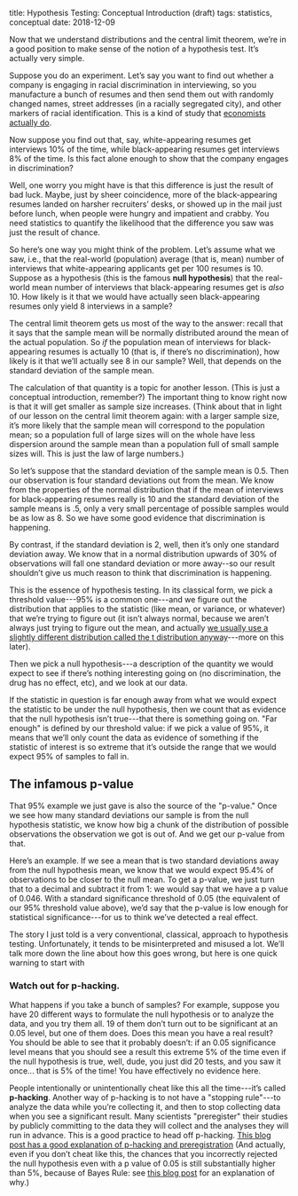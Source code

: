 title: Hypothesis Testing: Conceptual Introduction (draft)
tags: statistics, conceptual
date: 2018-12-09

Now that we understand distributions and the central limit theorem, we’re in a good position to make sense of the notion of a hypothesis test. It’s actually very simple. 

Suppose you do an experiment. Let’s say you want to find out whether a company is engaging in racial discrimination in interviewing, so you manufacture a bunch of resumes and then send them out with randomly changed names, street addresses (in a racially segregated city), and other markers of racial identification. This is a kind of study that [economists actually do](https://www.aeaweb.org/articles?id=10.1257/0002828042002561). 

Now suppose you find out that, say, white-appearing resumes get interviews 10% of the time, while black-appearing resumes get interviews 8% of the time.  Is this fact alone enough to show that the company engages in discrimination? 

Well, one worry you might have is that this difference is just the result of bad luck.  Maybe, just by sheer coincidence, more of the black-appearing resumes landed on harsher recruiters’ desks, or showed up in the mail just before lunch, when people were hungry and impatient and crabby. You need statistics to quantify the likelihood that the difference you saw was just the result of chance. 

So here’s one way you might think of the problem. Let’s assume what we saw, i.e., that the real-world (population) average (that is, mean) number of interviews that white-appearing applicants get per 100 resumes is 10. Suppose as a hypothesis (this is the famous **null hypothesis**) that the real-world mean number of interviews that black-appearing resumes get is *also* 10.  How likely is it that we would have actually seen black-appearing resumes only yield 8 interviews in a sample?

The central limit theorem gets us most of the way to the answer: recall that it says that the sample mean will be normally distributed around the mean of the actual population. So *if* the population mean of interviews for black-appearing resumes is actually 10 (that is, if there’s no discrimination), how likely is it that we’ll actually see 8 in our sample?  Well, that depends on the standard deviation of the sample mean. 

The calculation of that quantity is a topic for another lesson. (This is just a conceptual introduction, remember?) The important thing to know right now is that it will get smaller as sample size increases. (Think about that in light of our lesson on the central limit theorem again: with a larger sample size, it’s more likely that the sample mean will correspond to the population mean; so a population full of large sizes will on the whole have less dispersion around the sample mean than a population full of small sample sizes will. This is just the law of large numbers.) 

So let’s suppose that the standard deviation of the sample mean is 0.5.  Then our observation is four standard deviations out from the mean. We know from the properties of the normal distribution that if the mean of interviews for black-appearing resumes really is 10 and the standard deviation of the sample means is .5, only a very small percentage of possible samples would be as low as 8. So we have some good evidence that discrimination is happening. 

By contrast, if the standard deviation is 2, well, then it’s only one standard deviation away. We know that in a normal distribution upwards of 30% of observations will fall one standard deviation or more away--so our result shouldn’t give us much reason to think that discrimination is happening.

This is the essence of hypothesis testing. In its classical form, we pick a threshold value---95% is a common one---and we figure out the distribution that applies to the statistic (like mean, or variance, or whatever) that we’re trying to figure out (it isn’t always normal, because we aren’t always just trying to figure out the mean, and actually [we usually use a slightly different distribution called the t distribution anyway](https://stats.stackexchange.com/questions/85804/choosing-between-z-test-and-t-test)---more on this later). 

Then we pick a null hypothesis---a description of the quantity we would expect to see if there’s nothing interesting going on (no discrimination, the drug has no effect, etc), and we look at our data. 

If the statistic in question is far enough away from what we would expect the statistic to be under the null hypothesis, then we count that as evidence that the null hypothesis isn’t true---that there is something going on. "Far enough" is defined by our threshold value: if we pick a value of 95%, it means that we’ll only count the data as evidence of something if the statistic of interest is so extreme that it’s outside the range that we would expect 95% of samples to fall in. 

## The infamous p-value

That 95% example we just gave is also the source of the "p-value." Once we see how many standard deviations our sample is from the null hypothesis statistic, we know how big a chunk of the distribution of possible observations the observation we got is out of. And we get our p-value from that. 

Here’s an example. If we see a mean that is two standard deviations away from the null hypothesis mean, we know that we would expect 95.4% of observations to be closer to the null mean. To get a p-value, we just turn that to a decimal and subtract it from 1: we would say that we have a p value of 0.046.  With a standard significance threshold of 0.05 (the equivalent of our 95% threshold value above), we’d say that the p-value is low enough for statistical significance---for us to think we’ve detected a real effect. 

The story I just told is a very conventional, classical, approach to hypothesis testing. Unfortunately, it tends to be misinterpreted and misused a lot. We’ll talk more down the line about how this goes wrong, but here is one quick warning to start with

### Watch out for p-hacking.

What happens if you take a bunch of samples? For example, suppose you have 20 different ways to formulate the null hypothesis or to analyze the data, and you try them all. 19 of them don’t turn out to be significant at an 0.05 level, but one of them does. Does this mean you have a real result?  You should be able to see that it probably doesn’t: if an 0.05 significance level means that you should see a result this extreme 5% of the time even if the null hypothesis is true, well, dude, you just did 20 tests, and you saw it once... that is 5% of the time! You have effectively no evidence here. 

People intentionally or unintentionally cheat like this all the time---it’s called **p-hacking**.  Another way of p-hacking is to not have a "stopping rule"---to analyze the data while you’re collecting it, and then to stop collecting data when you see a significant result. Many scientists "preregister" their studies by publicly committing to the data they will collect and the analyses they will run in advance. This is a good practice to head off p-hacking. [This blog post has a good explanation of p-hacking and preregistration](https://www.methodspace.com/primer-p-hacking/) (And actually, even if you don’t cheat like this, the chances that you incorrectly rejected the null hypothesis even with a p value of 0.05 is still substantially higher than 5%, because of Bayes Rule: see [this blog post](http://blog.minitab.com/blog/adventures-in-statistics-2/not-all-p-values-are-created-equal) for an explanation of why.)

